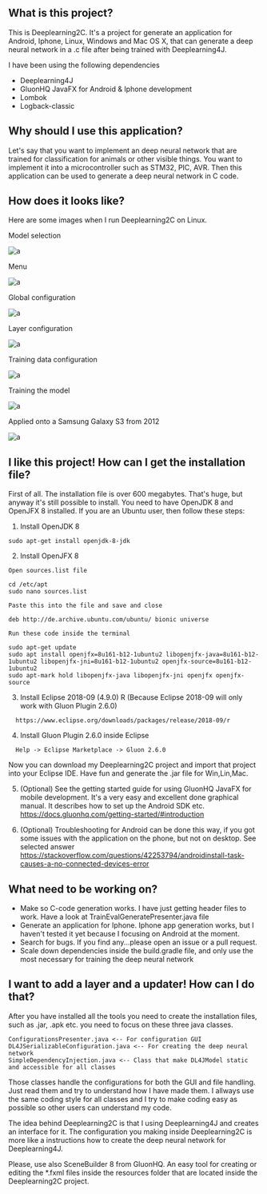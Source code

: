 ## What is this project?
This is Deeplearning2C. It's a project for generate an application for Android, Iphone, Linux, Windows and Mac OS X, that can generate a deep neural network in a .c file after being trained with Deeplearning4J.

I have been using the following dependencies

* Deeplearning4J
* GluonHQ JavaFX for Android & Iphone development
* Lombok
* Logback-classic

## Why should I use this application?
Let's say that you want to implement an deep neural network that are trained for classification for animals or other visible things. You want to implement it into a microcontroller such as STM32, PIC, AVR. Then this application can be used to generate a deep neural network in C code.

## How does it looks like?
Here are some images when I run Deeplearning2C on Linux.

Model selection

![a](https://raw.githubusercontent.com/DanielMartensson/Deeplearning2C/master/pictures/Models.png)

Menu

![a](https://raw.githubusercontent.com/DanielMartensson/Deeplearning2C/master/pictures/Menu.png)

Global configuration

![a](https://raw.githubusercontent.com/DanielMartensson/Deeplearning2C/master/pictures/Global.png)

Layer configuration

![a](https://raw.githubusercontent.com/DanielMartensson/Deeplearning2C/master/pictures/Layer.png)

Training data configuration

![a](https://raw.githubusercontent.com/DanielMartensson/Deeplearning2C/master/pictures/Data.png)

Training the model

![a](https://raw.githubusercontent.com/DanielMartensson/Deeplearning2C/master/pictures/Training.png)


Applied onto a Samsung Galaxy S3 from 2012

![a](https://raw.githubusercontent.com/DanielMartensson/Deeplearning2C/master/pictures/Samsung%20S3.jpeg)

## I like this project! How can I get the installation file?

First of all. The installation file is over 600 megabytes. That's huge, but anyway it's still possible to install. You need to have OpenJDK 8 and OpenJFX 8 installed. If you are an Ubuntu user, then follow these steps:

1. Install OpenJDK 8

```
sudo apt-get install openjdk-8-jdk
```

2. Install OpenJFX 8
```
Open sources.list file 

cd /etc/apt
sudo nano sources.list

Paste this into the file and save and close

deb http://de.archive.ubuntu.com/ubuntu/ bionic universe

Run these code inside the terminal

sudo apt-get update
sudo apt install openjfx=8u161-b12-1ubuntu2 libopenjfx-java=8u161-b12-1ubuntu2 libopenjfx-jni=8u161-b12-1ubuntu2 openjfx-source=8u161-b12-1ubuntu2
sudo apt-mark hold libopenjfx-java libopenjfx-jni openjfx openjfx-source
```

3. Install Eclipse 2018-09 (4.9.0) R (Because Eclipse 2018-09 will only work with Gluon Plugin 2.6.0)
```
  https://www.eclipse.org/downloads/packages/release/2018-09/r
```

4. Install Gluon Plugin 2.6.0 inside Eclipse
```
  Help -> Eclipse Marketplace -> Gluon 2.6.0
```

Now you can download my Deeplearning2C project and import that project into your Eclipse IDE.  Have fun and generate the .jar file for Win,Lin,Mac. 

5. (Optional) See the getting started guide for using GluonHQ JavaFX for mobile development. It's a very easy and excellent done graphical manual. It describes how to set up the Android SDK etc. https://docs.gluonhq.com/getting-started/#introduction

6. (Optional) Troubleshooting for Android can be done this way, if you got some issues with the application on the phone, but not on desktop. See selected answer https://stackoverflow.com/questions/42253794/androidinstall-task-causes-a-no-connected-devices-error

## What need to be working on?

* Make so C-code generation works. I have just getting header files to work.  Have a look at TrainEvalGeneratePresenter.java file 
* Generate an application for Iphone. Iphone app generation works, but I haven't tested it yet because I focusing on Android at the moment. 
* Search for bugs. If you find any...please open an issue or a pull request. 
* Scale down dependencies inside the build.gradle file, and only use the most necessary for training the deep neural network

## I want to add a layer and a updater! How can I do that?

After you have installed all the tools you need to create the installation files, such as .jar, .apk etc. you need to focus on these three java classes.

```
ConfigurationsPresenter.java <-- For configuration GUI
DL4JSerializableConfiguration.java <-- For creating the deep neural network
SimpleDependencyInjection.java <-- Class that make DL4JModel static and accessible for all classes
```

Those classes handle the configurations for both the GUI and file handling. Just read them and try to understand how I have made them. I allways use the same coding style for all classes and I try to make coding easy as possible so other users can understand my code. 

The idea behind Deeplearning2C is that I using Deeplearning4J and creates an interface for it. The configuration you making inside Deeplearning2C is more like a instructions how to create the deep neural network for Deeplearning4J. 

Please, use also SceneBuilder 8 from GluonHQ. An easy tool for creating or editing the *.fxml files inside the resources folder that are located inside the Deeplearning2C project.

